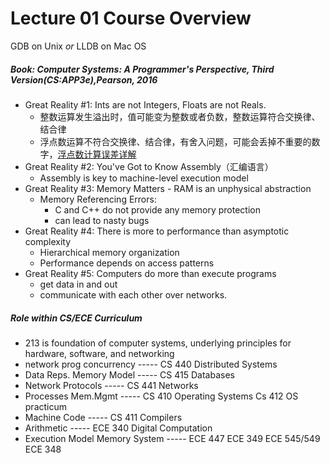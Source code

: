 # Lecture 01 Course Overview

GDB on Unix  *or* LLDB on Mac OS 

##### Book: *Computer Systems: A Programmer's Perspective, Third Version(CS:APP3e),Pearson, 2016*

- Great Reality #1: Ints are not Integers, Floats are not Reals.
  - 整数运算发生溢出时，值可能变为整数或者负数，整数运算符合交换律、结合律
  - 浮点数运算不符合交换律、结合律，有舍入问题，可能会丢掉不重要的数字，[浮点数计算误差详解](http://www.pbr-book.org/3ed-2018/Shapes/Managing_Rounding_Error.html)
- Great Reality #2: You've Got to Know Assembly（汇编语言）
  - Assembly is key to machine-level execution model
- Great Reality #3: Memory Matters - RAM is an unphysical abstraction
  - Memory Referencing Errors:
    - C and C++ do not provide any memory protection
    - can lead to nasty bugs
- Great Reality #4: There is more to performance than asymptotic complexity
  - Hierarchical memory organization
  - Performance depends on access patterns
- Great Reality #5: Computers do more than execute programs
  - get data in and out
  - communicate with each other over networks.

##### Role within CS/ECE Curriculum

- 213 is foundation of computer systems, underlying principles for hardware, software, and networking 
- network prog concurrency ----- CS 440 Distributed Systems
- Data Reps. Memory Model ----- CS 415 Databases
- Network Protocols ----- CS 441 Networks
- Processes Mem.Mgmt ----- CS 410 Operating Systems Cs 412 OS practicum
- Machine Code ----- CS 411 Compilers
- Arithmetic ----- ECE 340 Digital Computation
- Execution Model Memory System ----- ECE 447 ECE 349 ECE 545/549 ECE 348